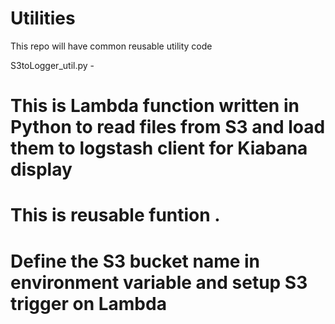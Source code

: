 # Utilities
This repo will have common reusable utility code

S3toLogger_util.py -
# This is Lambda function written in Python to read files from S3 and load them to logstash client for Kiabana display
# This is reusable funtion .
# Define the S3 bucket name in environment variable and setup S3 trigger on Lambda
